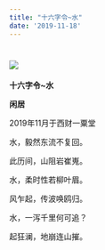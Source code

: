 ```yaml
---
title: "十六字令~水"
date: '2019-11-18'
---
```

#  ![](/images/heshui.jpg)
**十六字令~水**

   **闲居**
   
2019年11月于西财一粟堂

水，毅然东流不复回。

此历间，山阻岩崔嵬。 

水，柔时性若柳叶眉。

风乍起，传波唤鸥归。

水，一泻千里何可追？ 

起狂澜，地崩连山摧。 

